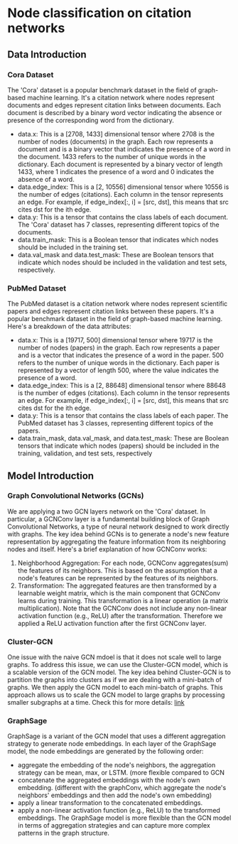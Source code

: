 # Node classification on citation networks

## Data Introduction

### Cora Dataset
The 'Cora' dataset is a popular benchmark dataset in the field of graph-based machine learning.
It's a citation network where nodes represent documents and edges represent citation links between documents.
Each document is described by a binary word vector indicating the absence or presence of the corresponding word
from the dictionary.

- data.x: This is a [2708, 1433] dimensional tensor where 2708 is the number of nodes (documents) in the graph. 
Each row represents a document and is a binary vector that indicates the presence of a word in the document. 1433 
refers to the number of unique words in the dictionary. Each document is represented by a binary vector of length 
1433, where 1 indicates the presence of a word and 0 indicates the absence of a word.
- data.edge_index: This is a [2, 10556] dimensional tensor where 10556 is the number of edges (citations). 
Each column in the tensor represents an edge. For example, if edge_index[:, i] = [src, dst], this means that src 
cites dst for the ith edge.
- data.y: This is a tensor that contains the class labels of each document. The 'Cora' dataset has 7 classes, 
representing different topics of the documents.
- data.train_mask: This is a Boolean tensor that indicates which nodes should be included in the training set.
- data.val_mask and data.test_mask: These are Boolean tensors that indicate which nodes should be included in the 
validation and test sets, respectively. 

### PubMed Dataset
The PubMed dataset is a citation network where nodes represent scientific papers and edges represent citation links between these papers. It's a popular benchmark dataset in the field of graph-based machine learning.  Here's a breakdown of the data attributes:  
- data.x: This is a [19717, 500] dimensional tensor where 19717 is the number of nodes (papers) in the graph. Each row represents a paper and is a vector that indicates the presence of a word in the paper. 500 refers to the number of unique words in the dictionary. Each paper is represented by a vector of length 500, where the value indicates the presence of a word.  
- data.edge_index: This is a [2, 88648] dimensional tensor where 88648 is the number of edges (citations). Each column in the tensor represents an edge. For example, if edge_index[:, i] = [src, dst], this means that src cites dst for the ith edge.  
- data.y: This is a tensor that contains the class labels of each paper. The PubMed dataset has 3 classes, representing different topics of the papers.  
- data.train_mask, data.val_mask, and data.test_mask: These are Boolean tensors that indicate which nodes (papers) should be included in the training, validation, and test sets, respectively

## Model Introduction
### Graph Convolutional Networks (GCNs)
We are applying a two GCN layers network on the 'Cora' dataset. In particular, a GCNConv layer is a fundamental building block of Graph Convolutional Networks, a type of neural network
designed to work directly with graphs. The key idea behind GCNs is to generate a node's new feature
representation by aggregating the feature information from its neighboring nodes and itself.
Here's a brief explanation of how GCNConv works:
1. Neighborhood Aggregation: For each node, GCNConv aggregates(sum) the features of its neighbors.
This is based on the assumption that a node's features can be represented by the features of its neighbors.
2. Transformation: The aggregated features are then transformed by a learnable weight matrix, which is the
main component that GCNConv learns during training. This transformation is a linear operation
(a matrix multiplication).
Note that the GCNConv does not include any non-linear activation function (e.g., ReLU) after the transformation. Therefore we applied a ReLU activation function after the first GCNConv layer.
### Cluster-GCN
One issue with the naive GCN mdoel is that it does not scale well to large graphs. To address this issue, we can use the Cluster-GCN model, which is a scalable version of the GCN model. 
The key idea behind Cluster-GCN is to partition the graphs into clusters as if we are dealing with a mini-batch of graphs. We then apply the GCN model to each mini-batch of graphs. 
This approach allows us to scale the GCN model to large graphs by processing smaller subgraphs at a time.
Check this for more details: [link](https://colab.research.google.com/drive/1XAjcjRHrSR_ypCk_feIWFbcBKyT4Lirs?usp=sharing#scrollTo=zWn5yzT0LOzH)
### GraphSage
GraphSage is a variant of the GCN model that uses a different aggregation strategy to generate node embeddings. In each layer of the GraphSage model, the node embeddings are generated by the following order:
- aggregate the embedding of the node's neighbors, the aggregation strategy can be mean, max, or LSTM. (more flexible compared to GCN
- concatenate the aggregated embeddings with the node's own embedding. (different with the graphConv, which aggregate the node's neighbors' embeddings and then add the node's own embedding)
- apply a linear transformation to the concatenated embeddings.
- apply a non-linear activation function (e.g., ReLU) to the transformed embeddings.
The GraphSage model is more flexible than the GCN model in terms of aggregation strategies and can capture more complex patterns in the graph structure.